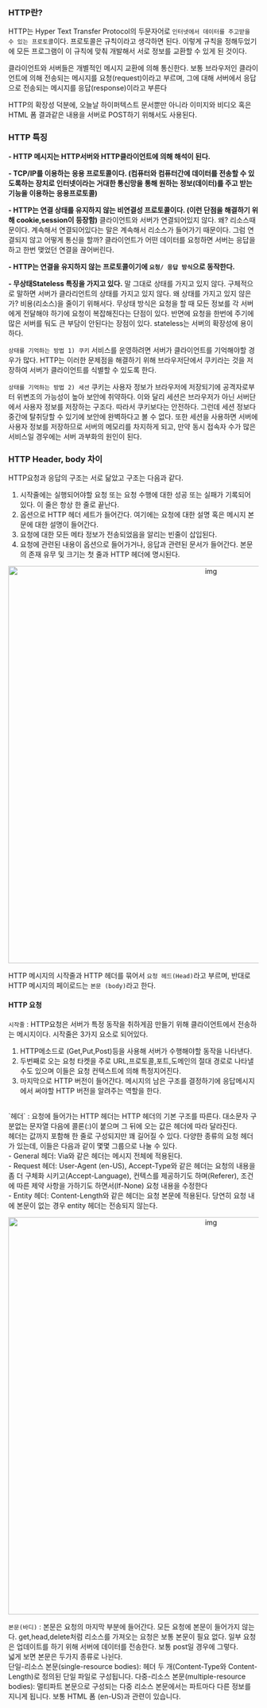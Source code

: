 ### HTTP란?

HTTP는 Hyper Text Transfer Protocol의 두문자어로 `인터넷에서 데이터를 주고받을 수 있는 프로토콜`이다.
프로토콜은 규칙이라고 생각하면 된다. 이렇게 규칙을 정해두었기에 모든 프로그램이 이 규칙에 맞춰 개발해서 서로 정보를 교환할 수 있게 된 것이다.

클라이언트와 서버들은 개별적인 메시지 교환에 의해 통신한다. 보통 브라우저인 클라이언트에 의해 전송되는 메시지를 요청(request)이라고 부르며,
그에 대해 서버에서 응답으로 전송되는 메시지를 응답(response)이라고 부른다

HTTP의 확장성 덕분에, 오늘날 하이퍼텍스트 문서뿐만 아니라 이미지와 비디오 혹은 HTML 폼 결과같은 내용을 서버로 POST하기 위해서도 사용된다.


### HTTP 특징
**- HTTP 메시지는 HTTP서버와 HTTP클라이언트에 의해 해석이 된다.**

**- TCP/IP를 이용하는 응용 프로토콜이다. (컴퓨터와 컴퓨터간에 데이터를 전송할 수 있도록하는 장치로 인터넷이라는 거대한 통신망을 통해 원하는 정보(데이터)를 주고 받는 기능을 이용하는 응용프로토콜)**

**- HTTP는 연결 상태를 유지하지 않는 비연결성 프로토콜이다. (이런 단점을 해결하기 위해 cookie,session이 등장함)**
클라이언트와 서버가 연결되어있지 않다. 왜? 리소스때문이다. 계속해서 연결되어있다는 말은 계속해서 리소스가 들어가기 때문이다.
그럼 연결되지 않고 어떻게 통신을 할까?
클라이언트가 어떤 데이터를 요청하면 서버는 응답을 하고 한번 맺었던 연결을 끊어버린다.

**- HTTP는 연결을 유지하지 않는 프로토콜이기에 `요청/ 응답 방식`으로 동작한다.**

**- 무상태Stateless 특징을 가지고 있다.**
말 그대로 상태를 가지고 있지 않다. 구체적으로 말하면 서버가 클라리언트의 상태를 가지고 있지 않다.
왜 상태를 가지고 있지 않은가? 비용(리소스)을 줄이기 위해서다.
무상태 방식은 요청을 할 때 모든 정보를 각 서버에게 전달해야 하기에 요청이 복잡해진다는 단점이 있다.
반면에 요청을 한번에 주기에 많은 서버를 둬도 큰 부담이 안된다는 장점이 있다.
stateless는 서버의 확장성에 용이하다.

`상태를 기억하는 방법 1) 쿠키`
서비스를 운영하려면 서버가 클라이언트를 기억해야할 경우가 많다. HTTP는 이러한 문제점을 해결하기 위해 브라우저단에서 쿠키라는 것을 저장하여 서버가 클라이언트를 식별할 수 있도록 한다.

`상태를 기억하는 방법 2) 세션`
쿠키는 사용자 정보가 브라우저에 저장되기에 공격자로부터 위변조의 가능성이 높아 보안에 취약하다.
이와 달리 세션은 브라우저가 아닌 서버단에서 사용자 정보를 저장하는 구조다.
따라서 쿠키보다는 안전하다.
그런데 세션 정보다 중간에 탈취당할 수 있기에 보안에 완벽하다고 볼 수 없다.
또한 세션을 사용하면 서버에 사용자 정보를 저장하므로 서버의 메모리를 차지하게 되고, 만약 동시 접속자 수가 많은 서비스일 경우에는 서버 과부화의 원인이 된다.


### HTTP Header, body 차이

HTTP요청과 응답의 구조는 서로 닮았고 구조는 다음과 같다.

1) 시작줄에는 실행되어야할 요청 또는 요청 수행에 대한 성공 또는 실패가 기록되어 있다. 이 줄은 항상 한 줄로 끝난다. <br/>
2) 옵션으로 HTTP 헤더 세트가 들어간다. 여기에는 요청에 대한 설명 혹은 메시지 본문에 대한 설명이 들어간다.<br/>
3) 요청에 대한 모든 메타 정보가 전송되었음을 알리는 빈줄이 삽입된다.<br/>
4) 요청에 관련된 내용이 옵션으로 들어가거나, 응답과 관련된 문서가 들어간다. 본문의 존재 유무 및 크기는 첫 줄과 HTTP 헤더에 명시된다.

<p align="center"> <img src="https://velog.velcdn.com/images/chloeee/post/39e286fd-7f69-45cd-bf93-b00dc9a5fb8b/image.png"  width="800px"  alt="img"/> </p>

HTTP 메시지의 시작줄과 HTTP 헤더를 묶어서  `요청 헤드(Head)`라고 부르며, 반대로 HTTP 메시지의 페이로드는 `본문 (body)`라고 한다.

#### HTTP 요청

`시작줄` : HTTP요청은 서버가 특정 동작을 취하게끔 만들기 위해 클라이언트에서 전송하는 메시지이다.
시작줄은 3가지 요소로 되어있다. <br/>
1. HTTP메소드로 (Get,Put,Post)등을 사용해 서버가 수행해야할 동작을 나타낸다.<br/>
2. 두번째로 오는 요청 타켓을 주로 URL,프로토콜,포트,도메인의 절대 경로로 나타낼 수도 있으며 이들은 요청 컨텍스트에 의해 특정지어진다. 
3. 마지막으로 HTTP 버전이 들어간다. 메시지의 남은 구조를 결정하기에 응답메시지에서 써야할 HTTP 버전을 알려주는 역할을 한다.
<br/>
`헤더` : 요청에 들어가는 HTTP 헤더는 HTTP 헤더의 기본 구조를 따른다. 대소문자 구분없는 문자열 다음에 콜론(:)이 붙으며 그 뒤에 오는 값은 헤더에 따라 달라진다.<br/>
헤더는 값까지 포함해 한 줄로 구성되지만 꽤 길어질 수 있다.
다양한 종류의 요청 헤더가 있는데, 이들은 다음과 같이 몇몇 그룹으로 나눌 수 있다. <br/>
- General 헤더: Via와 같은 헤더는 메시지 전체에 적용된다. <br/>
- Request 헤더: User-Agent (en-US), Accept-Type와 같은 헤더는 요청의 내용을 좀 더 구체화 시키고(Accept-Language), 컨텍스를 제공하기도 하며(Referer), 조건에 따른 제약 사항을 가하기도 하면서(If-None) 요청 내용을 수정한다 <br/>
- Entity 헤더: Content-Length와 같은 헤더는 요청 본문에 적용된다. 당연히 요청 내에 본문이 없는 경우 entity 헤더는 전송되지 않는다.

<p align="center"> <img src="https://velog.velcdn.com/images/chloeee/post/3d91807b-dd81-4f92-a078-33a0000d2506/image.png"  width="800px"  alt="img"/> </p>

`본문(바디)` : 본문은 요청의 마지막 부분에 들어간다. 모든 요청에 본문이 들어가지 않는다. get,head,delete처럼 리소스를 가져오는 요청은 보통 본문이 필요 없다. 일부 요청은 업데이트를 하기 위해 서버에 데이터를 전송한다. 보통 post일 경우에 그렇다. <br/>
넓게 보면 본문은 두가지 종류로 나뉜다. <br/>
단일-리소스 본문(single-resource bodies): 헤더 두 개(Content-Type와 Content-Length)로 정의된 단일 파일로 구성됩니다.
다중-리소스 본문(multiple-resource bodies): 멀티파트 본문으로 구성되는 다중 리소스 본문에서는 파트마다 다른 정보를 지니게 됩니다. 보통 HTML 폼 (en-US)과 관련이 있습니다.
